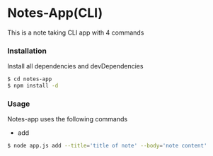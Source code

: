 # Notes-App(CLI)

This is a note taking CLI app with 4 commands

### Installation

Install all dependencies and devDependencies

```sh
$ cd notes-app
$ npm install -d
```
### Usage

Notes-app uses the following commands

* add
```sh
$ node app.js add --title='title of note' --body='note content'
```
